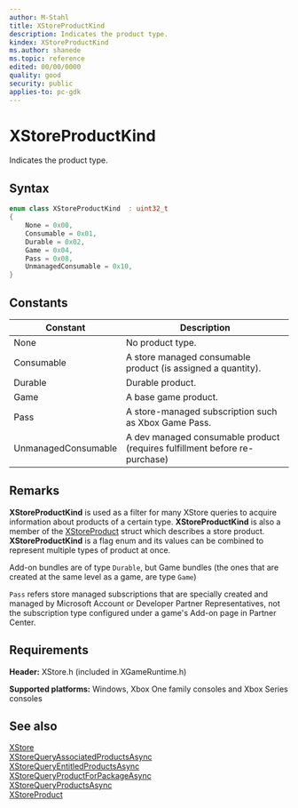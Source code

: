 ```yaml
---
author: M-Stahl
title: XStoreProductKind
description: Indicates the product type.
kindex: XStoreProductKind
ms.author: shanede
ms.topic: reference
edited: 00/00/0000
quality: good
security: public
applies-to: pc-gdk
---
```


# XStoreProductKind  

Indicates the product type.  

## Syntax  
  
```cpp
enum class XStoreProductKind  : uint32_t  
{  
    None = 0x00,  
    Consumable = 0x01,  
    Durable = 0x02,  
    Game = 0x04,  
    Pass = 0x08,  
    UnmanagedConsumable = 0x10,  
}  
```  
  
## Constants  
  
| Constant | Description |
| --- | --- |
| None | No product type. |  
| Consumable | A store managed consumable product (is assigned a quantity). |  
| Durable | Durable product. |  
| Game | A base game product. |  
| Pass | A store-managed subscription such as Xbox Game Pass. |  
| UnmanagedConsumable | A dev managed consumable product (requires fulfillment before re-purchase)

  
## Remarks

**XStoreProductKind** is used as a filter for many XStore queries to acquire information about products of a certain type.
**XStoreProductKind** is also a member of the [XStoreProduct](../structs/xstoreproduct.md) struct which describes a store product.
**XStoreProductKind** is a flag enum and its values can be combined to represent multiple types of product at once.

Add-on bundles are of type `Durable`, but Game bundles (the ones that are created at the same level as a game, are type `Game`)

`Pass` refers store managed subscriptions that are specially created and managed by Microsoft Account or Developer Partner Representatives, not the subscription type configured under a game's Add-on page in Partner Center. 

## Requirements  
  
**Header:** XStore.h (included in XGameRuntime.h)
  
**Supported platforms:** Windows, Xbox One family consoles and Xbox Series consoles  
  
## See also  
[XStore](../xstore_members.md)  
[XStoreQueryAssociatedProductsAsync](../functions/xstorequeryassociatedproductsasync.md)  
[XStoreQueryEntitledProductsAsync](../functions/xstorequeryentitledproductsasync.md)  
[XStoreQueryProductForPackageAsync](../functions/xstorequeryproductforpackageasync.md)  
[XStoreQueryProductsAsync](../functions/xstorequeryproductsasync.md)  
[XStoreProduct](../structs/xstoreproduct.md)  